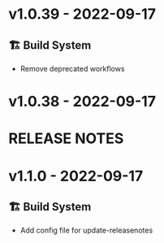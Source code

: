# v1.0.39 - 2022-09-17
## 🏗️ Build System
- Remove deprecated workflows

# v1.0.38 - 2022-09-17


# RELEASE NOTES
# v1.1.0 - 2022-09-17
## 🏗️ Build System
- Add config file for update-releasenotes